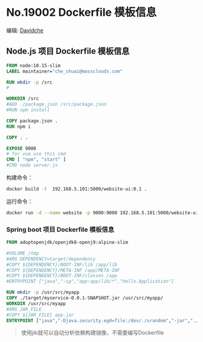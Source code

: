 # No.19002 **Dockerfile 模板信息**

编辑: [Davidche](mail:davidche@outlook.com)

## Node.js 项目 Dockerfile 模板信息

```Dockerfile
FROM node:10.15-slim
LABEL maintainer="che_shuai@massclouds.com"

RUN mkdir -p /src
#

WORKDIR /src
#ADD ./package.json /src/package.json
#RUN npm install

COPY package.json .
RUN npm i

COPY . .

EXPOSE 9000
# for vue use this cmd
CMD [ "npm", "start" ]
#CMD node server.js
```

构建命令：

```bash
docker build -t  192.168.5.101:5000/website-ui:0.1 .
```

运行命令：

```bash
docker run -d --name website -p 9000:9000 192.168.5.101:5000/website-ui:0.1
```

### Spring boot 项目 Dockerfile 模板信息

```Dockerfile
FROM adoptopenjdk/openjdk8-openj9:alpine-slim

#VOLUME /tmp
#ARG DEPENDENCY=target/dependency
#COPY ${DEPENDENCY}/BOOT-INF/lib /app/lib
#COPY ${DEPENDENCY}/META-INF /app/META-INF
#COPY ${DEPENDENCY}/BOOT-INF/classes /app
#ENTRYPOINT ["java","-cp","app:app/lib/*","hello.Application"]

RUN mkdir -p /usr/src/myapp
COPY ./target/myservice-0.0.1-SNAPSHOT.jar /usr/src/myapp/
WORKDIR /usr/src/myapp
#ARG JAR_FILE
#COPY ${JAR_FILE} app.jar
ENTRYPOINT ["java","-Djava.security.egd=file:/dev/./urandom","-jar","./myservice-0.0.1-SNAPSHOT.jar"]

```

> 使用jib就可以自动分析依赖构建镜像，不需要编写Dockerfile
